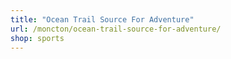 ```yaml
---
title: "Ocean Trail Source For Adventure"
url: /moncton/ocean-trail-source-for-adventure/
shop: sports
---
```

